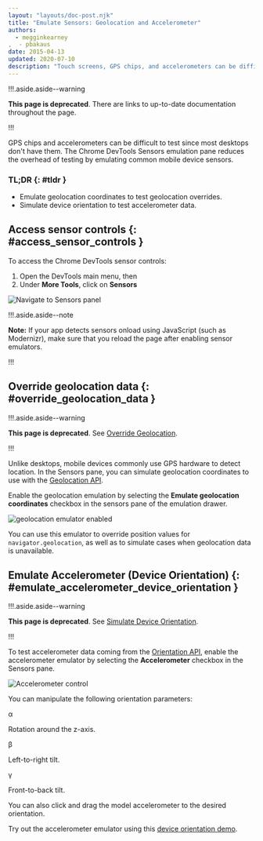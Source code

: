 ```yaml
---
layout: "layouts/doc-post.njk"
title: "Emulate Sensors: Geolocation and Accelerometer"
authors:
  - megginkearney
,  - pbakaus
date: 2015-04-13
updated: 2020-07-10
description: "Touch screens, GPS chips, and accelerometers can be difficult to test since most desktops don&#39;t have them. The Chrome DevTools sensor emulators reduce the overhead of testing by emulating common mobile device sensors."
---
```


!!!.aside.aside--warning

**This page is deprecated**. There are links to up-to-date documentation throughout the page.

!!!

GPS chips and accelerometers can be difficult to test since most desktops don't have them. The
Chrome DevTools Sensors emulation pane reduces the overhead of testing by emulating common mobile
device sensors.

### TL;DR {: #tldr }

- Emulate geolocation coordinates to test geolocation overrides.
- Simulate device orientation to test accelerometer data.

## Access sensor controls {: #access_sensor_controls }

To access the Chrome DevTools sensor controls:

1.  Open the DevTools main menu, then
2.  Under **More Tools**, click on **Sensors**

![Navigate to Sensors panel](/web/tools/chrome-devtools/device-mode/imgs/navigate-to-sensors.png)

!!!.aside.aside--note

**Note:** If your app detects sensors onload using JavaScript (such as Modernizr), make sure that
you reload the page after enabling sensor emulators.

!!!

## Override geolocation data {: #override_geolocation_data }

!!!.aside.aside--warning

**This page is deprecated**. See [Override Geolocation][1].

!!!

Unlike desktops, mobile devices commonly use GPS hardware to detect location. In the Sensors pane,
you can simulate geolocation coordinates to use with the [Geolocation API][2].

Enable the geolocation emulation by selecting the **Emulate geolocation coordinates** checkbox in
the sensors pane of the emulation drawer.

![geolocation emulator enabled](/web/tools/chrome-devtools/device-mode/imgs/emulation-drawer-geolocation.png)

You can use this emulator to override position values for `navigator.geolocation`, as well as to
simulate cases when geolocation data is unavailable.

## Emulate Accelerometer (Device Orientation) {: #emulate_accelerometer_device_orientation }

!!!.aside.aside--warning

**This page is deprecated**. See [Simulate Device Orientation][3].

!!!

To test accelerometer data coming from the [Orientation API][4], enable the accelerometer emulator
by selecting the **Accelerometer** checkbox in the Sensors pane.

![Accelerometer control](/web/tools/chrome-devtools/device-mode/imgs/emulation-drawer-accelerometer.png)

You can manipulate the following orientation parameters:

α

Rotation around the z-axis.

β

Left-to-right tilt.

γ

Front-to-back tilt.

You can also click and drag the model accelerometer to the desired orientation.

Try out the accelerometer emulator using this [device orientation demo][5].

[1]: /web/tools/chrome-devtools/device-mode/geolocation
[2]: http://www.w3.org/TR/geolocation-API/
[3]: /web/tools/chrome-devtools/device-mode/orientation
[4]: http://www.w3.org/TR/screen-orientation/
[5]:
  http://googlesamples.github.io/web-fundamentals/fundamentals/native-hardware/device-orientation/dev-orientation.html
